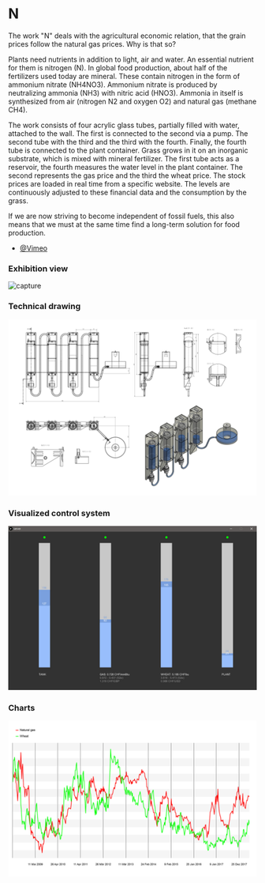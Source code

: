 # N


The work "N" deals with the agricultural economic relation, that the grain prices follow the natural gas prices. Why is that so?

Plants need nutrients in addition to light, air and water. An essential nutrient for them is nitrogen (N). In global food production, about half of the fertilizers used today are mineral. These contain nitrogen in the form of ammonium nitrate (NH4NO3). Ammonium nitrate is produced by neutralizing ammonia (NH3) with nitric acid (HNO3). Ammonia in itself is synthesized from air (nitrogen N2 and oxygen O2) and natural gas (methane CH4).

The work consists of four acrylic glass tubes, partially filled with water, attached to the wall. The first is connected to the second via a pump. The second tube with the third and the third with the fourth. Finally, the fourth tube is connected to the plant container. Grass grows in it on an inorganic substrate, which is mixed with mineral fertilizer. The first tube acts as a reservoir, the fourth measures the water level in the plant container. The second represents the gas price and the third the wheat price. The stock prices are loaded in real time from a specific website. The levels are continuously adjusted to these financial data and the consumption by the grass.

If we are now striving to become independent of fossil fuels, this also means that we must at the same time find a long-term solution for food production.

- [@Vimeo](https://vimeo.com/272964585)


### Exhibition view
![capture](https://github.com/herdav/n/blob/master/doc/n-installation.jpg)


### Technical drawing
![capture](https://github.com/herdav/n/blob/master/doc/drawing.png)

### Visualized control system
![capture](https://github.com/herdav/n/blob/master/doc/server.jpg)

### Charts
![capture](https://github.com/herdav/n/blob/master/doc/chart-gas-wheat.jpg)
